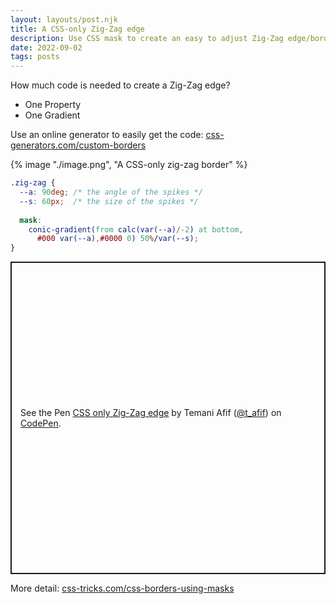 ```yaml
---
layout: layouts/post.njk
title: A CSS-only Zig-Zag edge
description: Use CSS mask to create an easy to adjust Zig-Zag edge/border
date: 2022-09-02
tags: posts
---
```


How much code is needed to create a Zig-Zag edge?
* One Property
* One Gradient

Use an online generator to easily get the code: [css-generators.com/custom-borders](https://css-generators.com/custom-borders/)


{% image "./image.png", "A CSS-only zig-zag border" %}

```css
.zig-zag {
  --a: 90deg; /* the angle of the spikes */
  --s: 60px;  /* the size of the spikes */
  
  mask:  
    conic-gradient(from calc(var(--a)/-2) at bottom,
      #000 var(--a),#0000 0) 50%/var(--s);
}
```

<p class="codepen" data-height="500" data-default-tab="result" data-slug-hash="eYxrmgx" data-preview="true" data-user="t_afif" style="height: 500px; box-sizing: border-box; display: flex; align-items: center; justify-content: center; border: 2px solid; margin: 1em 0; padding: 1em;">
  <span>See the Pen <a href="https://codepen.io/t_afif/pen/eYxrmgx">
  CSS only Zig-Zag edge</a> by Temani Afif (<a href="https://codepen.io/t_afif">@t_afif</a>)
  on <a href="https://codepen.io">CodePen</a>.</span>
</p>
<script async src="https://cpwebassets.codepen.io/assets/embed/ei.js"></script>

More detail: [css-tricks.com/css-borders-using-masks](https://css-tricks.com/css-borders-using-masks/)